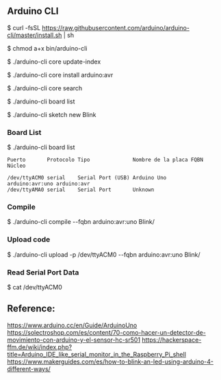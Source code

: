 ## Arduino CLI

$ curl -fsSL https://raw.githubusercontent.com/arduino/arduino-cli/master/install.sh | sh

$ chmod a+x bin/arduino-cli

$ ./arduino-cli core update-index

$ ./arduino-cli core install arduino:avr

$ ./arduino-cli core search

$ ./arduino-cli board list

$ ./arduino-cli sketch new Blink



### Board List
$ ./arduino-cli board list
```
Puerto       Protocolo Tipo              Nombre de la placa FQBN            Núcleo

/dev/ttyACM0 serial    Serial Port (USB) Arduino Uno        arduino:avr:uno arduino:avr
/dev/ttyAMA0 serial    Serial Port       Unknown
```


### Compile
$ ./arduino-cli compile --fqbn arduino:avr:uno Blink/



### Upload code
$ ./arduino-cli upload -p /dev/ttyACM0 --fqbn arduino:avr:uno Blink/



### Read Serial Port Data
$ cat /dev/ttyACM0




## Reference:
https://www.arduino.cc/en/Guide/ArduinoUno
https://solectroshop.com/es/content/70-como-hacer-un-detector-de-movimiento-con-arduino-y-el-sensor-hc-sr501
https://hackerspace-ffm.de/wiki/index.php?title=Arduino_IDE_like_serial_monitor_in_the_Raspberry_Pi_shell
https://www.makerguides.com/es/how-to-blink-an-led-using-arduino-4-different-ways/
